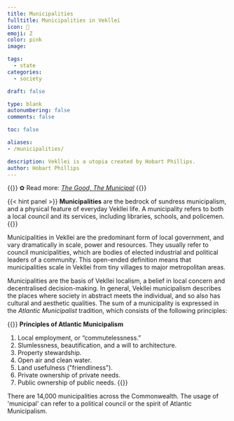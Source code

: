 ```yaml
---
title: Municipalities
fulltitle: Municipalities in Vekllei
icon: 🌺
emoji: Ζ
color: pink
image: 

tags: 
  - state
categories:
  - society

draft: false

type: blank
autonumbering: false
comments: false

toc: false

aliases:
- /municipalities/

description: Vekllei is a utopia created by Hobart Phillips.
author: Hobart Phillips
---
```

{{<hint>}}
✿ Read more: *[The Good, The Municipal](/stories/municipal/)*
{{</hint>}}

{{< hint panel >}}
**Municipalities** are the bedrock of sundress municipalism, and a physical feature of everyday Vekllei life. A municipality refers to both a local council and its services, including libraries, schools, and policemen. 
{{</hint>}}

Municipalities in Vekllei are the predominant form of local government, and vary dramatically in scale, power and resources. They usually refer to council municipalities, which are bodies of elected industrial and political leaders of a community. This open-ended definition means that municipalities scale in Vekllei from tiny villages to major metropolitan areas.

Municipalities are the basis of Vekllei localism, a belief in local concern and decentralised decision-making. In general, Vekllei municipalism describes the places where society in abstract meets the individual, and so also has cultural and aesthetic qualities. The sum of a municipality is expressed in the *Atlantic Municipalist* tradition, which consists of the following principles:

{{<hint panel>}}
**Principles of Atlantic Municipalism**
1. Local employment, or “commutelessness.”
2. Slumlessness, beautification, and a will to architecture.
3. Property stewardship.
4. Open air and clean water.
5. Land usefulness ("friendliness").
6. Private ownership of private needs.
7. Public ownership of public needs.
{{</hint>}}

There are 14,000 municipalities across the Commonwealth. The usage of 'municipal' can refer to a political council or the spirit of Atlantic Municipalism.
